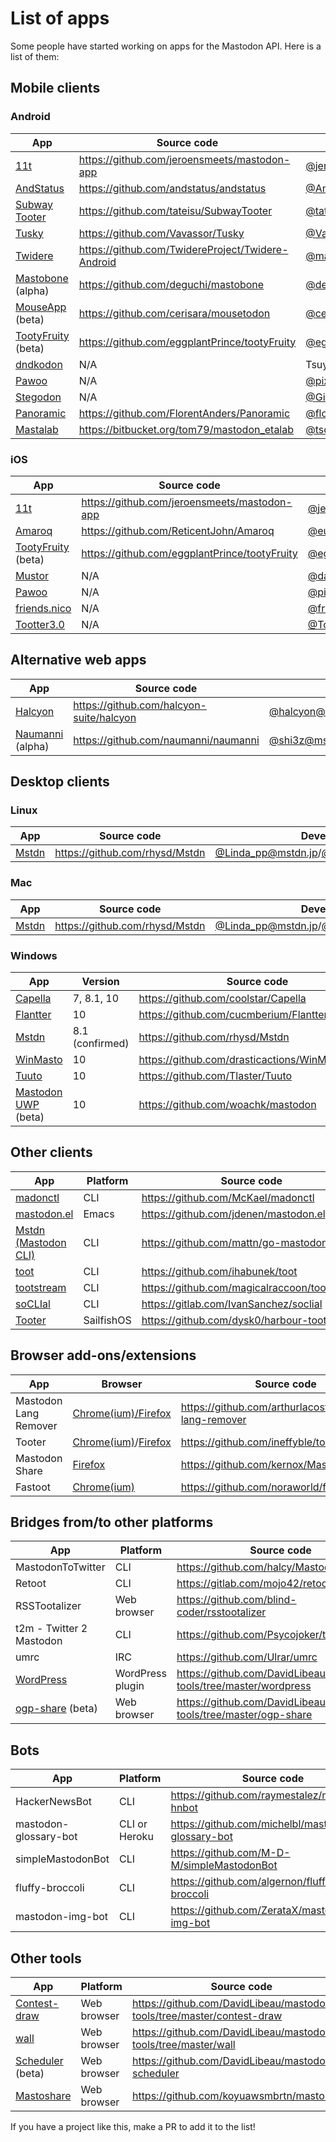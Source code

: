 List of apps
============

Some people have started working on apps for the Mastodon API. Here is a list of them:
<!---Only list apps and tools that work with every (up-to-date) instance. Mobile apps should provide at least an installable package. Please keep this order: Stable FOSS > unstable FOSS (alpha/beta) > proprietary/non-FOSS. Further everything alphabetically (but mobile clients on top, cause that is what most people are looking for). --->

## Mobile clients

### Android

|App|Source code|Developer(s)|
|---|-----------|------------|
|[11t](https://play.google.com/store/apps/details?id=com.jeroensmeets.mastodon)|<https://github.com/jeroensmeets/mastodon-app>|[@jeroensmeets@mastodon.social](https://mastodon.social/users/jeroensmeets)|
|[AndStatus](http://andstatus.org/)|<https://github.com/andstatus/andstatus>|[@AndStatus@mastodon.social](https://mastodon.social/@AndStatus)|
|[Subway Tooter](https://play.google.com/store/apps/details?id=jp.juggler.subwaytooter)|<https://github.com/tateisu/SubwayTooter>|[@tateisu@mastodon.juggler.jp](https://mastodon.juggler.jp/@tateisu)|
|[Tusky](https://f-droid.org/repository/browse/?fdcategory=Internet&fdid=com.keylesspalace.tusky&fdpage=3&fdstyle=grid)|<https://github.com/Vavassor/Tusky>|[@Vavassor@mastodon.social](https://mastodon.social/users/Vavassor)|
|[Twidere](https://github.com/TwidereProject/Twidere-Android#twidere-for-android)|<https://github.com/TwidereProject/Twidere-Android>|[@mariotaku@pawoo.net](https://pawoo.net/@mariotaku)|
|[Mastobone](https://play.google.com/store/apps/details?id=com.mastobone) (alpha)|<https://github.com/deguchi/mastobone>|[@deguchi@bookn.me](https://bookn.me/@deguchi)|
|[MouseApp](https://f-droid.org/repository/browse/?fdfilter=mastodon&fdid=fr.xtof54.mousetodon) (beta)|<https://github.com/cerisara/mousetodon>|[@cerisara@mastodon.etalab.gouv.fr](https://mastodon.etalab.gouv.fr/@cerisara)
|[TootyFruity](https://play.google.com/store/apps/details?id=ch.kevinegli.tootyfruity221258) (beta)|<https://github.com/eggplantPrince/tootyFruity>|[@eggplant@mastodon.social](https://mastodon.social/users/eggplant)|
|[dndkodon](https://play.google.com/store/apps/details?id=jp.coe.dndkodon)|N/A|Tsuyoshi Hyuga|
|[Pawoo](https://play.google.com/store/apps/details?id=jp.pxv.pawoo)|N/A|[@pixiv@pawoo.net](https://pawoo.net/users/pixiv)|
|[Stegodon](https://play.google.com/store/apps/details?id=com.gilawhost.stegolophodon)|N/A|[@GilaW@mastodon.cloud](https://mastodon.cloud/@Gilaw)|
|[Panoramic](https://play.google.com/store/apps/details?id=com.fa.imaged)|<https://github.com/FlorentAnders/Panoramic>|[@florentanders@social.tchncs.de](https://social.tchncs.de/web/accounts/12666)|
|[Mastalab](https://play.google.com/store/apps/details?id=fr.gouv.etalab.mastodon)|<https://bitbucket.org/tom79/mastodon_etalab>|[@tschneider@mastodon.etalab.gouv.fr](https://mastodon.etalab.gouv.fr/@tschneider)|

### iOS

|App|Source code|Developer(s)|
|---|-----------|------------|
|[11t](https://appsto.re/i67Q3LH)|<https://github.com/jeroensmeets/mastodon-app>|[@jeroensmeets@mastodon.social](https://mastodon.social/users/jeroensmeets)|
|[Amaroq](https://itunes.apple.com/us/app/amarok-for-mastodon/id1214116200?ls=1&mt=8)|<https://github.com/ReticentJohn/Amaroq>|[@eurasierboy@mastodon.social](https://mastodon.social/users/eurasierboy)|
|[TootyFruity](https://docs.google.com/forms/d/e/1FAIpQLScW2lvZaKrOm4AKJH5HLI_Ul0Yr3CsXulf5bcTJQ1xaN5jiPg/viewform?c=0&w=1) (beta)|<https://github.com/eggplantPrince/tootyFruity>|[@eggplant@mastodon.social](https://mastodon.social/users/eggplant)|
|[Mustor](https://itunes.apple.com/us/app/mustor/id1229531204?l=zh&ls=1&mt=8)|N/A|[@darkcl@mastodon.cloud](https://mastodon.cloud/@darkcl)|
|[Pawoo](https://itunes.apple.com/us/app/pawoo/id1229070679)|N/A|[@pixiv@pawoo.net](https://pawoo.net/users/pixiv)|
|[friends.nico](https://itunes.apple.com/us/app/friends-nico/id1230158182)|N/A|[@friends_nico@friends.nico](https://friends.nico/@friends_nico)|
|[Tootter3.0](https://itunes.apple.com/us/app/id1229555793)|N/A|[@Tootter_for_Mastodon@mstdn.jp](https://mstdn.jp/@Tootter_for_Mastodon)|

## Alternative web apps
|App|Source code|Developer(s)|
|---|-----------|------------|
|[Halcyon](https://halcyon.social)|<https://github.com/halcyon-suite/halcyon>|[@halcyon@mastodon.social](https://mastodon.social/@halcyon)|
|[Naumanni](https://naumanni.com/) (alpha)|<https://github.com/naumanni/naumanni>|[@shi3z@mstdn.onosendai.jp](https://mstdn.onosendai.jp/@shi3z)/[@shn@oppai.tokyo](https://oppai.tokyo/@shn)|

## Desktop clients
### Linux

|App|Source code|Developer(s)|
|---|-----------|------------|
|[Mstdn](https://github.com/rhysd/Mstdn) | <https://github.com/rhysd/Mstdn>|[@Linda_pp@mstdn.jp](https://mstdn.jp/@Linda_pp)/[@inudog@mastodon.social](https://mastodon.social/@inudog) |

### Mac ###

|App|Source code|Developer(s)|
|---|-----------|------------|
|[Mstdn](https://github.com/rhysd/Mstdn) | <https://github.com/rhysd/Mstdn>|[@Linda_pp@mstdn.jp](https://mstdn.jp/@Linda_pp)/[@inudog@mastodon.social](https://mastodon.social/@inudog) |

### Windows

|App|Version|Source code|Developer(s)|
|---|-------|-----------|------------|
|[Capella](https://coolstar.org/capella) | 7, 8.1, 10 | <https://github.com/coolstar/Capella> | [@coolstar@mastodon.social](https://mastodon.social/users/coolstar)|
|[Flantter](https://www.microsoft.com/store/apps/9wzdncrcrpmn)|10|<https://github.com/cucmberium/Flantter.MilkyWay>|[@cucmberium@mstdn.maud.io](https://mstdn.maud.io/@cucmberium)|
|[Mstdn](https://github.com/rhysd/Mstdn) | 8.1 (confirmed) |<https://github.com/rhysd/Mstdn>|[@Linda_pp@mstdn.jp](https://mstdn.jp/@Linda_pp)/[@inudog@mastodon.social](https://mastodon.social/@inudog) |
|[WinMasto](https://github.com/drasticactions/WinMasto)|10|<https://github.com/drasticactions/WinMasto>|[@drasticactions@mastodon.network](https://mastodon.network/users/drasticactions)|
|[Tuuto](https://www.microsoft.com/store/apps/9nh0493n4tsb)|10|<https://github.com/Tlaster/Tuuto>|[@Tlaster@mstdn.jp](https://mstdn.jp/@Tlaster)|
|[Mastodon UWP](https://github.com/woachk/mastodon/releases) (beta)|10|<https://github.com/woachk/mastodon>|[@my123@mastodon.social](https://mastodon.social/users/my123)|

## Other clients

|App|Platform|Source code|Developer(s)|
|---|--------|-----------|------------|
|[madonctl](https://github.com/McKael/madonctl)|CLI|<https://github.com/McKael/madonctl>|[@McKael@mamot.fr](https://mamot.fr/@McKael)|
|[mastodon.el](https://github.com/jdenen/mastodon.el)|Emacs|<https://github.com/jdenen/mastodon.el>|[@johnson@mastodon.social](https://mastodon.social/users/johnson)|
|[Mstdn (Mastodon CLI)](https://github.com/mattn/go-mastodon)|CLI|<https://github.com/mattn/go-mastodon>|[@mattn@mstdn.jp](https://mstdn.jp/@mattn)|
|[toot](https://github.com/ihabunek/toot)|CLI|<https://github.com/ihabunek/toot>|[@ihabunek@mastodon.social](https://mastodon.social/users/ihabunek)|
|[tootstream](https://github.com/magicalraccoon/tootstream)|CLI|<https://github.com/magicalraccoon/tootstream>|[@Raccoon@mastodon.social](https://mastodon.social/users/Raccoon)|
|[soCLIal](https://gitlab.com/IvanSanchez/soclial)|CLI|<https://gitlab.com/IvanSanchez/soclial>|[@IvanSanchez@mastodon.social](https://mastodon.social/@IvanSanchez)|
|[Tooter](https://openrepos.net/content/dysko/tooter)|SailfishOS|<https://github.com/dysk0/harbour-tooter>|[@disko@mastodon.social](https://mastodon.social/@dysko)|

## Browser add-ons/extensions

|App|Browser|Source code|Developer(s)|
|---|--------|----|------------|
|Mastodon Lang Remover|[Chrome(ium)/Firefox](https://github.com/arthurlacoste/mastodon-lang-remover#install)|<https://github.com/arthurlacoste/mastodon-lang-remover>|[@arthak@mastodon.social](https://mastodon.social/users/arthak)|
|Tooter|[Chrome(ium)](https://chrome.google.com/webstore/detail/tooter/okmlpjijminjkikninbkcnfmhkofgnnk)/[Firefox](https://addons.mozilla.org/nl/firefox/addon/tooter/)|<https://github.com/ineffyble/tooter>|[@effy@mastodon.social](https://mastodon.social/users/effy)|
|Mastodon Share|[Firefox](https://addons.mozilla.org/nl/firefox/addon/mastodon-share/)|<https://github.com/kernox/Mastoshare>|[@Hellexis@framapiaf.org](https://framapiaf.org/@Hellexis)
|Fastoot|[Chrome(ium)](https://chrome.google.com/webstore/detail/fastoot/hnmnnhfeigiogjagmmpnhelpnhnchaoj)|<https://github.com/noraworld/fastoot>|[@noraworld@mastodon.noraworld.jp](https://mastodon.noraworld.jp/users/noraworld)|

## Bridges from/to other platforms

|App|Platform|Source code|Developer(s)|
|---|--------|-----------|------------|
|MastodonToTwitter|CLI|<https://github.com/halcy/MastodonToTwitter>|[@halcy@mastodon.social](https://mastodon.social/@halcy)|
|Retoot|CLI|<https://gitlab.com/mojo42/retoot>|[@Mojo@apoil.org](https://apoil.org/users/mojo)|
|RSSTootalizer|Web browser|<https://github.com/blind-coder/rsstootalizer>|[@blindcoder@toot.berlin](https://toot.berlin/users/blindcoder)|
|t2m - Twitter 2 Mastodon|CLI|<https://github.com/Psycojoker/t2m>|Psycojoker|
|umrc|IRC|<https://github.com/Ulrar/umrc>|[@lemonnierk@ulrar.net](https://mastodon.ulrar.net/users/lemonnierk)|
|[WordPress](http://mastodon.tools/wordpress/)|WordPress plugin|<https://github.com/DavidLibeau/mastodon-tools/tree/master/wordpress>|[@David@mastodon.xyz](https://mastodon.xyz/@David)|
|[ogp-share](http://mastodon.tools/ogp-share/) (beta)|Web browser|<https://github.com/DavidLibeau/mastodon-tools/tree/master/ogp-share>|[@David@mastodon.xyz](https://mastodon.xyz/@David)|

## Bots

|App|Platform|Source code|Developer(s)|
|---|--------|-----------|------------|
|HackerNewsBot|CLI|<https://github.com/raymestalez/mastodon-hnbot>|[@rayalez@hackertribe.io](https://hackertribe.io/users/rayalez)|
|mastodon-glossary-bot|CLI or Heroku|<https://github.com/michelbl/mastodon-glossary-bot>|[@Michel@mastodon.etalab.gouv.fr](https://mastodon.etalab.gouv.fr/@Michel)|
|simpleMastodonBot|CLI|<https://github.com/M-D-M/simpleMastodonBot>|[M-D-M](https://github.com/M-D-M)
|fluffy-broccoli|CLI|<https://github.com/algernon/fluffy-broccoli>|[@algernon@trunk.mad-scientist.club](https://trunk.mad-scientist.club/@algernon)
|mastodon-img-bot|CLI|<https://github.com/ZerataX/mastodon-img-bot>|[@peterspark@pawoo.net](https://pawoo.net/@peterspark)|

## Other tools
|App|Platform|Source code|Developer(s)|
|---|--------|-----------|------------|
|[Contest-draw](http://mastodon.tools/contest-draw/)|Web browser|<https://github.com/DavidLibeau/mastodon-tools/tree/master/contest-draw>|[@David@mastodon.xyz](https://mastodon.xyz/@David)|
|[wall](http://mastodon.tools/wall/)|Web browser|<https://github.com/DavidLibeau/mastodon-tools/tree/master/wall>|[@David@mastodon.xyz](https://mastodon.xyz/@David)|
[Scheduler](http://mastodon.tools/scheduler/) (beta)|Web browser|<https://github.com/DavidLibeau/mastodon-scheduler>|[@David@mastodon.xyz](https://mastodon.xyz/@David)|
|[Mastoshare](https://github.com/koyuawsmbrtn/mastoshare)|Web browser|<https://github.com/koyuawsmbrtn/mastoshare>|[@me@koyuston.tk](https://koyuston.tk/@me)|


If you have a project like this, make a PR to add it to the list!
